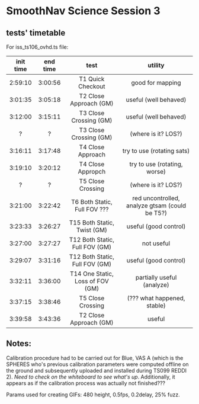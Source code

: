 # SmoothNav Science Session 3

## tests' timetable

For iss_ts106_ovhd.ts file:

init time | end time | test | utility
:---: | :---: | :---: | :---:
2:59:10 | 3:00:56 | T1 Quick Checkout | good for mapping
3:01:35 | 3:05:18 | T2 Close Approach (GM) | useful (well behaved)
3:12:00 | 3:15:11 | T3 Close Crossing (GM) | useful (well behaved)
 ? | ? | T3 Close Crossing (GM) | (where is it? LOS?)
3:16:11 | 3:17:48 | T4 Close Approach | try to use (rotating sats)
3:19:10 | 3:20:12 | T4 Close Appropch | try to use (rotating, worse)
 ? | ? | T5 Close Crossing | (where is it? LOS?)
3:21:00 | 3:22:42 | T6 Both Static, Full FOV ??? | red uncontrolled, analyze gtsam (could be T5?)
3:23:33 | 3:26:27 | T15 Both Static, Twist (GM) | useful (good control)
3:27:00 | 3:27:27 | T12 Both Static, Full FOV (GM) | not useful
3:29:07 | 3:31:16 | T12 Both Static, Full FOV (GM) | useful (good control)
3:32:11 | 3:36:00 | T14 One Static, Loss of FOV (GM) | partially useful (analyze)
3:37:15 | 3:38:46 | T5 Close Crossing | (??? what happened, stable)
3:39:58 | 3:43:36 | T2 Close Approach (GM) | useful





## Notes:

Calibration procedure had to be carried out for Blue, VAS A (which is the SPHERES who's previous calibration parameters were computed offline on the ground and subsequently uploaded and installed during TS099 REDDI 2). *Need to check on the whiteboard to see what's up*. Additionally, it appears as if the calibration process was actually not finished???

Params used for creating GIFs: 480 height, 0.5fps, 0.2delay, 25% fuzz.
